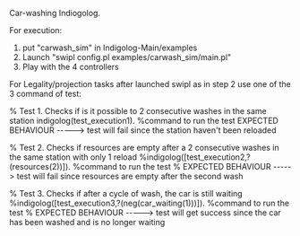 Car-washing Indiogolog.

For execution: 
1) put "carwash_sim" in Indigolog-Main/examples
2) Launch "swipl config.pl examples/carwash_sim/main.pl"
3) Play with the 4 controllers

For Legality/projection tasks after launched swipl as in step 2 use one of the 3 command of test:

% Test 1. Checks if is it possible to 2 consecutive washes in the same station
indigolog(test_execution1). %command to run the test 
EXPECTED BEHAVIOUR -----> test will fail since the station haven't been reloaded

% Test 2. Checks if resources are empty after a 2 consecutive washes in the same station with only 1 reload
%indigolog([test_execution2,?(resources(2))]). %command to run the test
% EXPECTED BEHAVIOUR -----> test will fail since resources are empty after the second wash

% Test 3. Checks if after a cycle of wash, the car is still waiting
%indigolog([test_execution3,?(neg(car_waiting(1)))]). %command to run the test
% EXPECTED BEHAVIOUR -----> test will get success since the car has been washed and is no longer waiting
